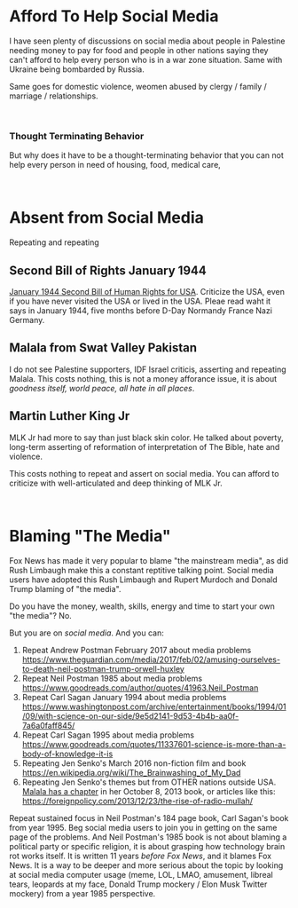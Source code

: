 # Afford To Help Social Media

I have seen plenty of discussions on social media about people in Palestine needing money to pay for food and people in other nations saying they can't afford to help every person who is in a war zone situation. Same with Ukraine being bombarded by Russia.

Same goes for domestic violence, weomen abused by clergy / family / marriage / relationships.

&nbsp;

### Thought Terminating Behavior

But why does it have to be a thought-terminating behavior that you can not help every person in need of housing, food, medical care, 

&nbsp;

# Absent from Social Media

Repeating and repeating

## Second Bill of Rights January 1944

[January 1944 Second Bill of Human Rights for USA](https://en.wikipedia.org/wiki/Second_Bill_of_Rights). Criticize the USA, even if you have never visited the USA or lived in the USA. Pleae read waht it says in January 1944, five months before D-Day Normandy France Nazi Germany.

## Malala from Swat Valley Pakistan

I do not see Palestine supporters, IDF Israel criticis, asserting and repeating Malala. This costs nothing, this is not a money afforance issue, it is about *goodness itself, world peace, all hate in all places*.

## Martin Luther King Jr

MLK Jr had more to say than just black skin color. He talked about poverty, long-term asserting of reformation of interpretation of The Bible, hate and violence.

This costs nothing to repeat and assert on social media. You can afford to criticize with well-articulated and deep thinking of MLK Jr.

&nbsp;

# Blaming "The Media"

Fox News has made it very popular to blame "the mainstream media", as did Rush Limbaugh make this a constant reptitive talking point. Social media users have adopted this Rush Limbaugh and Rupert Murdoch and Donald Trump blaming of "the media".

Do you have the money, wealth, skills, energy and time to start your own "the media"? No.

But you are on *social media*. And you can:

1. Repeat Andrew Postman February 2017 about media problems https://www.theguardian.com/media/2017/feb/02/amusing-ourselves-to-death-neil-postman-trump-orwell-huxley
2. Repeat Neil Postman 1985 about media problems https://www.goodreads.com/author/quotes/41963.Neil_Postman
3. Repeat Carl Sagan January 1994 about media problems https://www.washingtonpost.com/archive/entertainment/books/1994/01/09/with-science-on-our-side/9e5d2141-9d53-4b4b-aa0f-7a6a0faff845/
4. Repeat Carl Sagan 1995 about media problems https://www.goodreads.com/quotes/11337601-science-is-more-than-a-body-of-knowledge-it-is
5. Repeating Jen Senko's March 2016 non-fiction film and book https://en.wikipedia.org/wiki/The_Brainwashing_of_My_Dad
6. Repeating Jen Senko's themes but from OTHER nations outside USA. [Malala has a chapter](https://www.lhschools.org/Downloads/Malala%2038-65.pdf) in her October 8, 2013 book, or articles like this: https://foreignpolicy.com/2013/12/23/the-rise-of-radio-mullah/

Repeat sustained focus in Neil Postman's 184 page book, Carl Sagan's book from year 1995. Beg social media users to join you in getting on the same page of the problems. And Neil Postman's 1985 book is not about blaming a political party or specific religion, it is about grasping how technology brain rot works itself. It is written 11 years *before Fox News*, and it blames Fox News. It is a way to be deeper and more serious about the topic by looking at social media computer usage (meme, LOL, LMAO, amusement, libreal tears, leopards at my face, Donald Trump mockery / Elon Musk Twitter mockery) from a year 1985 perspective.

